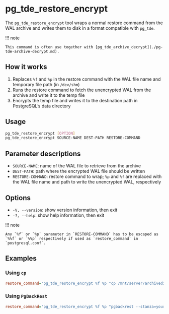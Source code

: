 # pg_tde_restore_encrypt

The `pg_tde_restore_encrypt` tool wraps a normal restore command from the WAL archive and writes them to disk in a format compatible with `pg_tde`.

!!! note

    This command is often use together with [pg_tde_archive_decrypt](./pg-tde-archive-decrypt.md).

## How it works

1. Replaces `%f` and `%p` in the restore command with the WAL file name and temporary file path (in `/dev/shm`)
2. Runs the restore command to fetch the unencrypted WAL from the archive and write it to the temp file
3. Encrypts the temp file and writes it to the destination path in PostgreSQL’s data directory

## Usage

```bash
pg_tde_restore_encrypt [OPTION]
pg_tde_restore_encrypt SOURCE-NAME DEST-PATH RESTORE-COMMAND
```

## Parameter descriptions

* `SOURCE-NAME`: name of the WAL file to retrieve from the archive
* `DEST-PATH`: path where the encrypted WAL file should be written
* `RESTORE-COMMAND`: restore command to wrap; `%p` and `%f` are replaced with the WAL file name and path to write the unencrypted WAL, respectively

## Options

* `-V, --version`: show version information, then exit
* `-?, --help`: show help information, then exit

!!! note

    Any `%f` or `%p` parameter in `RESTORE-COMMAND` has to be escaped as `%%f` or `%%p` respectively if used as `restore_command` in `postgresql.conf`.

## Examples

### Using `cp`

```ini
restore_command='pg_tde_restore_encrypt %f %p "cp /mnt/server/archivedir/%%f %%p"'
```

### Using `PgBackRest`

```ini
restore_command='pg_tde_restore_encrypt %f %p "pgbackrest --stanza=your_stanza archive-get %%f \"%%p\""'
```
